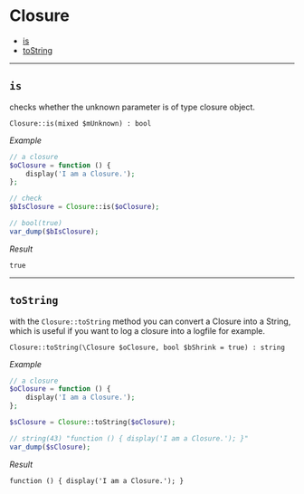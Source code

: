 
# Closure

- [is](#check-on-closure)
- [toString](#closure-to-string)

---

<a id="check-on-closure"></a>
## `is`

checks whether the unknown parameter is of type closure object.

~~~
Closure::is(mixed $mUnknown) : bool
~~~

_Example_  
~~~php
// a closure
$oClosure = function () {
    display('I am a Closure.');
};

// check
$bIsClosure = Closure::is($oClosure);

// bool(true)
var_dump($bIsClosure);
~~~

_Result_  
~~~
true
~~~

---

<a id="closure-to-string"></a>
## `toString`

with the `Closure::toString` method you can convert a Closure into a String, which is useful if you want to log a closure into a logfile for example. 

~~~
Closure::toString(\Closure $oClosure, bool $bShrink = true) : string
~~~

_Example_  
~~~php
// a closure
$oClosure = function () {
    display('I am a Closure.');
};

$sClosure = Closure::toString($oClosure);

// string(43) "function () { display('I am a Closure.'); }"
var_dump($sClosure);
~~~

_Result_
~~~
function () { display('I am a Closure.'); }
~~~

